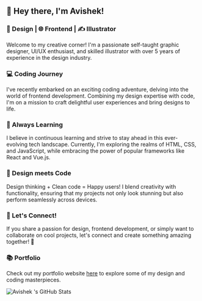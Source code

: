 ## 👋 Hey there, I'm Avishek!

### 🎨 Design | 🌐 Frontend | ✍️ Illustrator

Welcome to my creative corner! I'm a passionate self-taught graphic designer, UI/UX enthusiast, and skilled illustrator with over 5 years of experience in the design industry.

### 💻 Coding Journey

I've recently embarked on an exciting coding adventure, delving into the world of frontend development. Combining my design expertise with code, I'm on a mission to craft delightful user experiences and bring designs to life.

### 🌱 Always Learning

I believe in continuous learning and strive to stay ahead in this ever-evolving tech landscape. Currently, I'm exploring the realms of HTML, CSS, and JavaScript, while embracing the power of popular frameworks like React and Vue.js.

### 🎨 Design meets Code

Design thinking + Clean code = Happy users! I blend creativity with functionality, ensuring that my projects not only look stunning but also perform seamlessly across devices.

### 🚀 Let's Connect!
    
If you share a passion for design, frontend development, or simply want to collaborate on cool projects, let's connect and create something amazing together! 💌

### 📚 Portfolio

Check out my portfolio website [here](https://avishek-dey.github.io/portfolio/) to explore some of my design and coding masterpieces.

![Avishek  's GitHub Stats](https://github-readme-stats.vercel.app/api?username=yourusername&show_icons=true)


